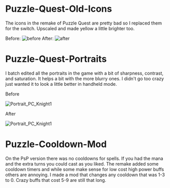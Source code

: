 # Puzzle-Quest-Old-Icons
The icons in the remake of Puzzle Quest are pretty bad so I replaced them for the switch. Upscaled and made yellow a little brighter too.

Before:
![before](https://user-images.githubusercontent.com/90596580/229689251-8f814d8a-a0b4-4ed9-b8e1-e289ea6cabd9.PNG)
After:
![after](https://user-images.githubusercontent.com/90596580/229689257-c1bdd0f9-fd12-4758-b709-8da7fa3dae95.PNG)

# Puzzle-Quest-Portraits
I batch edited all the portraits in the game with a bit of sharpness, contrast, and saturation. It helps a bit with the more blurry ones. I didn't go too crazy just wanted it to look a little better in handheld mode.

Before

![Portrait_PC_Knight1](https://user-images.githubusercontent.com/90596580/229712944-3ac62c5e-af6c-42af-a3a5-7a11e644b630.png)

After

![Portrait_PC_Knight1](https://user-images.githubusercontent.com/90596580/229712990-6f97346d-a8c8-474d-a1f1-2a427e8897e3.png)

# Puzzle-Cooldown-Mod
On the PsP version there was no cooldowns for spells. If you had the mana and the extra turns you could cast as you liked. The remake added some cooldown timers and while some make sense for low cost high power buffs others are annoying. I made a mod that changes any cooldown that was 1-3 to 0. Crazy buffs that cost 5-9 are still that long.
